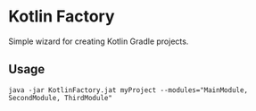 # Kotlin Factory
Simple wizard for creating Kotlin Gradle projects.

## Usage
```
java -jar KotlinFactory.jat myProject --modules="MainModule, SecondModule, ThirdModule"
```
